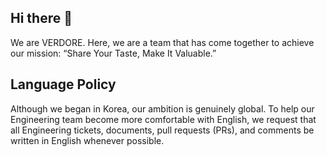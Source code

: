 ## Hi there 👋

We are VERDORE. Here, we are a team that has come together to achieve our mission: “Share Your Taste, Make It Valuable.”

## Language Policy

Although we began in Korea, our ambition is genuinely global. To help our Engineering team become more comfortable with English, we request that all Engineering tickets, documents, pull requests (PRs), and comments be written in English whenever possible.
